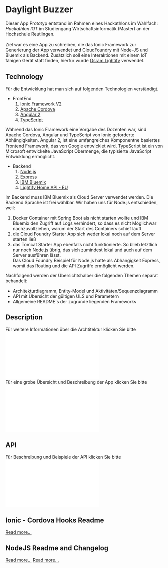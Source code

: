 # Daylight Buzzer
Dieser App Prototyp entstand im Rahmen eines Hackathlons im Wahlfach: <i>Hackathlon IOT</i> im Studiengang Wirtschaftsinformatik (Master) an der Hochschule Reutlingen.<br/><br/>
Ziel war es eine App zu schreiben, die das Ionic Framework zur Generierung der App verwendet und CloudFoundry mit Node-JS und Bluemix als Backend. Zusätzlich soll eine Interaktionen mit einem IoT fähigen Gerät statt finden, hierfür wurde [Osram Lightify](https://www.osram.de/osram_de/produkte/led-technologie/lightify/lightify-home/index.jsp) verwendet.<br/>

## Technology
Für die Entwicklung hat man sich auf folgenden Technologien verständigt.
* FrontEnd
  1. [Ionic Framework V2](https://ionicframework.com/docs/v2/getting-started/)
  2. [Apache Cordova](https://cordova.apache.org/)
  3. [Angular 2](https://angular.io/)
  4. [TypeScript](http://www.typescriptlang.org/)

Während das Ionic Framework eine Vorgabe des Dozenten war, sind Apache Cordova, Angular und TypeScript von Ionic geforderte Abhängigkeiten.
Angular 2, ist eine umfangreiches Komponentne basiertes Frontend Framework, das von Google entwicklet wird.
TypeScript ist ein von Microsoft entwickelte JavaScript Obermenge, die typisierte JavaScript Entwicklung ermöglicht.

* Backend
  1. [Node.js](https://nodejs.org)
  2. [Express](http://expressjs.com/de/)
  3. [IBM Bluemix](https://console.ng.bluemix.net/catalog/starters/sdk-for-nodejs/)
  4. [Lightify Home API - EU](https://eu.lightify-api.org/)

Im Backend muss IBM Bluemix als Cloud Server verwendet werden. Die Backend Sprache ist frei wählbar. Wir haben uns für Node.js entschieden, weil: 
1. Docker Container mit Spring Boot als nicht starten wollte und IBM Bluemix den Zugriff auf Logs verhindert, so dass es nicht Möglichwar nachzuvollziehen, warum der Start des Containers schief läuft
2. die Cloud Foundry Starter App sich weder lokal noch auf dem Server starten ließ
3. das Tomcat Starter App ebenfalls nicht funktionierte.
So blieb letztlich nur noch Node.js übrig, das sich zumindest lokal und auch auf dem Server ausführen lässt. <br/>
Das Cloud Foundry Beispiel für Node.js hatte als Abhängigkeit Express, womit das Routing und die API Zugriffe ermöglicht werden.

Nachfolgend werden der Übersichtshalber die folgenden Themen separat behandelt:
* Architekturdiagramm, Entity-Model und Aktivitäten/Sequenzdiagramm
* API mit Übersicht der gültigen ULS und Parametern
* Allgemeine README's der zugrunde liegenden Frameworks

## Description
Für weitere Informationen über die Archtitektur klicken Sie bitte ![hier.](docs/DESCRIPTION.md "Diagramme")<br/>
Für eine grobe Übersicht und Beschreibung der App klicken Sie bitte ![hier.](docs/FRONTEND_README.md "Diagramme")<br/>


## API
Für Beschreibung und Beispiele der API klicken Sie bitte ![hier.](docs/API.md)


## Ionic - Cordova Hooks Readme
[Read more...](frontend/DaylightBuzzer/hooks/README.md)

## NodeJS Readme and Changelog
[Read more...](backend/DayLightBuzzer/README.md)
[Read more...](backend/DayLightBuzzer/CHANGELOG.md)
